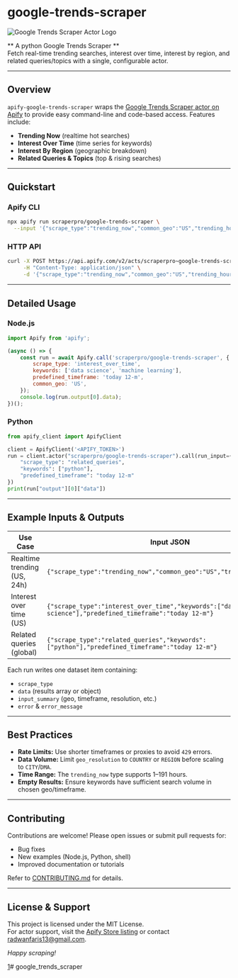 # google-trends-scraper

![Google Trends Scraper Actor Logo](https://images.apifyusercontent.com/oYyezynONTeIZJZbuoM0mrzdKFbdCiB-8HkdYEaJ_Ew/rs:fill:250:250/cb:1/aHR0cHM6Ly9hcGlmeS1pbWFnZS11cGxvYWRzLXByb2QuczMudXMtZWFzdC0xLmFtYXpvbmF3cy5jb20vM1ByZFpVREtZWFVYWkxXTTMtYWN0b3ItcXA2bUtTU2NZb3V0WXFDT2EtN21NQXoyNUMxaS1nb29nbGVfdHJlbmRzX2FjdG9yLmpwZw.webp)


** A python Google Trends Scraper **  
Fetch real-time trending searches, interest over time, interest by region, and related queries/topics with a single, configurable actor.

***

## Overview

`apify-google-trends-scraper` wraps the [Google Trends Scraper actor on Apify](https://apify.com/scraperpro/google-trends-scraper) to provide easy command-line and code-based access. Features include:

- **Trending Now** (realtime hot searches)  
- **Interest Over Time** (time series for keywords)  
- **Interest By Region** (geographic breakdown)  
- **Related Queries & Topics** (top & rising searches)

***

## Quickstart

### Apify CLI

```bash
npx apify run scraperpro/google-trends-scraper \
  --input '{"scrape_type":"trending_now","common_geo":"US","trending_hours":24}'
```

### HTTP API

```bash
curl -X POST https://api.apify.com/v2/acts/scraperpro~google-trends-scraper/runs \
     -H "Content-Type: application/json" \
     -d '{"scrape_type":"trending_now","common_geo":"US","trending_hours":24}'
```

***

## Detailed Usage

### Node.js

```javascript
import Apify from 'apify';

(async () => {
    const run = await Apify.call('scraperpro/google-trends-scraper', {
        scrape_type: 'interest_over_time',
        keywords: ['data science', 'machine learning'],
        predefined_timeframe: 'today 12-m',
        common_geo: 'US',
    });
    console.log(run.output[0].data);
})();
```

### Python

```python
from apify_client import ApifyClient

client = ApifyClient('<APIFY_TOKEN>')
run = client.actor("scraperpro/google-trends-scraper").call(run_input={
    "scrape_type": "related_queries",
    "keywords": ["python"],
    "predefined_timeframe": "today 12-m"
})
print(run["output"][0]["data"])
```

***

## Example Inputs & Outputs

| Use Case                               | Input JSON                                                                                                   |
|----------------------------------------|--------------------------------------------------------------------------------------------------------------|
| Realtime trending (US, 24h)            | `{"scrape_type":"trending_now","common_geo":"US","trending_hours":24}`                                       |
| Interest over time (US)                | `{"scrape_type":"interest_over_time","keywords":["data science"],"predefined_timeframe":"today 12-m"}`       |
| Related queries (global)               | `{"scrape_type":"related_queries","keywords":["python"],"predefined_timeframe":"today 12-m"}`                |

Each run writes one dataset item containing:
- `scrape_type`  
- `data` (results array or object)  
- `input_summary` (geo, timeframe, resolution, etc.)  
- `error` & `error_message`

***

## Best Practices

- **Rate Limits:** Use shorter timeframes or proxies to avoid `429` errors.  
- **Data Volume:** Limit `geo_resolution` to `COUNTRY` or `REGION` before scaling to `CITY`/`DMA`.  
- **Time Range:** The `trending_now` type supports 1–191 hours.  
- **Empty Results:** Ensure keywords have sufficient search volume in chosen geo/timeframe.

***

## Contributing

Contributions are welcome! Please open issues or submit pull requests for:

- Bug fixes  
- New examples (Node.js, Python, shell)  
- Improved documentation or tutorials  

Refer to [CONTRIBUTING.md](./CONTRIBUTING.md) for details.

***

## License & Support

This project is licensed under the MIT License.  
For actor support, visit the [Apify Store listing](https://apify.com/scraperpro/google-trends-scraper) or contact radwanfaris13@gmail.com.  

*Happy scraping!*

[1](https://apify.com/scraperpro/google-trends-scraper)# google_trends_scraper
